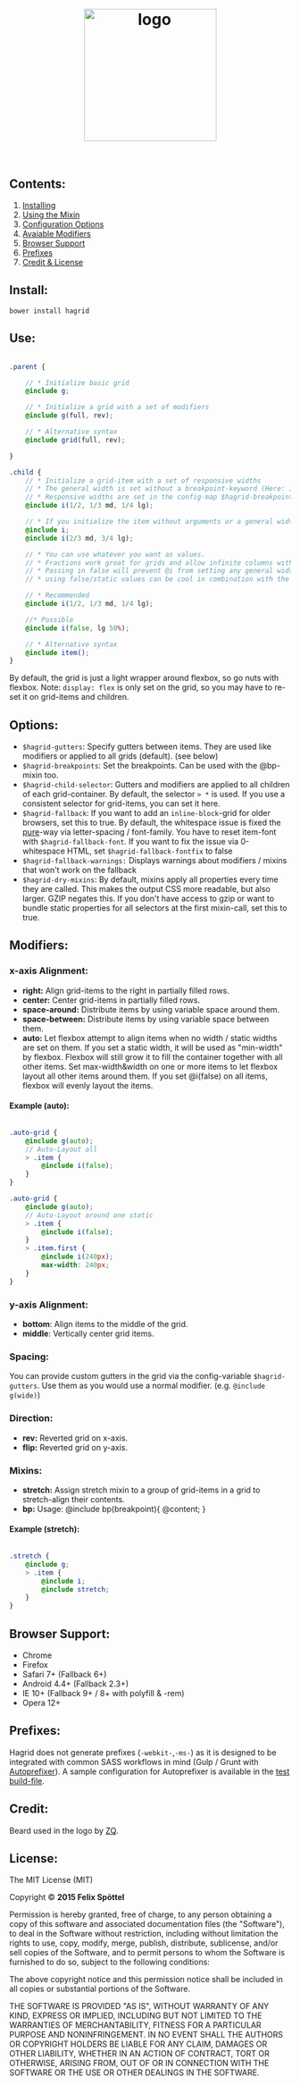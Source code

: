 
<h1 align="center">
	<br>
	<img width="237" src="http://felics.me/hagrid/hagrid_logo_small.png" alt="logo">
	<br>
	<br>
</h1>

## Contents:

 1. [Installing](https://github.com/felics/hagrid#install)
 2. [Using the Mixin](https://github.com/felics/hagrid#use)
 3. [Configuration Options](https://github.com/felics/hagrid#options)
 4. [Avaiable Modifiers](https://github.com/felics/hagrid#modifiers)
 5. [Browser Support](https://github.com/felics/hagrid#browser-support)
 6. [Prefixes](https://github.com/felics/hagrid#prefixes)
 7. [Credit & License](https://github.com/felics/hagrid#credit)

## Install:

```
bower install hagrid
```

## Use:

```scss

.parent {

	// * Initialize basic grid
	@include g;

	// * Initialize a grid with a set of modifiers
	@include g(full, rev);

	// * Alternative syntax
	@include grid(full, rev);

}

.child {
	// * Initialize a grid-item with a set of responsive widths
	// * The general width is set without a breakpoint-keyword (Here: 1/2)
	// * Responsive widths are set in the config-map $hagrid-breakpoints
	@include i(1/2, 1/3 md, 1/4 lg);

	// * If you initialize the item without arguments or a general width, it defaults to 100% (mobile first)
	@include i;
	@include i(2/3 md, 3/4 lg);

	// * You can use whatever you want as values.
	// * Fractions work great for grids and allow infinite columns without doing math.
	// * Passing in false will prevent @i from setting any general width (Responsive widths are false by default)
	// * using false/static values can be cool in combination with the "auto"-modifier

	// * Recommended
	@include i(1/2, 1/3 md, 1/4 lg);

	//* Possible
	@include i(false, lg 50%);

	// * Alternative syntax
	@include item();
}
```

By default, the grid is just a light wrapper around flexbox, so go nuts with flexbox. Note: `display: flex` is only set on the grid, so you may have to re-set it on grid-items and children.

## Options:
 - `$hagrid-gutters`: Specify gutters between items. They are used like modifiers or applied to all grids (default). (see below)
 - `$hagrid-breakpoints`: Set the breakpoints. Can be used with the @bp-mixin too.
 - `$hagrid-child-selector`: Gutters and modifiers are applied to all children of each grid-container. By default, the selector `> *` is used. If you use a consistent selector for grid-items, you can set it here.
 - `$hagrid-fallback`: If you want to add an `inline-block`-grid for older browsers, set this to true. By default, the whitespace issue is fixed the [pure](http://purecss.io)-way via letter-spacing / font-family. You have to reset item-font with `$hagrid-fallback-font`. If you want to fix the issue via 0-whitespace HTML, set `$hagrid-fallback-fontfix` to false
 - `$hagrid-fallback-warnings:` Displays warnings about modifiers / mixins that won't work on the fallback
 - `$hagrid-dry-mixins`: By default, mixins apply all properties every time they are called. This makes the output CSS more readable, but also larger. GZIP negates this. If you don't have access to gzip or want to bundle static properties for all selectors at the first mixin-call, set this to true.

## Modifiers:

### x-axis Alignment:

 - **right:** Align grid-items to the right in partially filled rows.
 - **center:** Center grid-items in partially filled rows.
 - **space-around:** Distribute items by using variable space around them.
 - **space-between:** Distribute items by using variable space between them.
 - **auto:** Let flexbox attempt to align items when no width / static widths are set on them. If you set a static width, it will be used as "min-width" by flexbox. Flexbox will still grow it to fill the container together with all other items. Set max-width&width on one or more items to let flexbox layout all other items around them. If you set @i(false) on all items, flexbox will evenly layout the items.

 #### Example (auto):

```scss

.auto-grid {
	@include g(auto);
	// Auto-Layout all
	> .item {
		@include i(false);
	}
}

.auto-grid {
	@include g(auto);
	// Auto-Layout around one static
	> .item {
		@include i(false);
	}
	> .item.first {
		@include i(240px);
		max-width: 240px;
	}
}

```

### y-axis Alignment:

 - **bottom**: Align items to the middle of the grid.
 - **middle**: Vertically center grid items.

### Spacing:

You can provide custom gutters in the grid via the config-variable `$hagrid-gutters`. Use them as you would use a normal modifier. (e.g. `@include g(wide)`)

### Direction:

 - **rev:**  Reverted grid on x-axis.
 - **flip:** Reverted grid on y-axis.

### Mixins:

 - **stretch:** Assign stretch mixin to a group of grid-items in a grid to stretch-align their contents.
 - **bp:** Usage: @include bp(breakpoint){ @content; }

#### Example (stretch):

```scss

.stretch {
	@include g;
	> .item {
		@include i;
		@include stretch;
	}
}

```
## Browser Support:

 - Chrome
 - Firefox
 - Safari 7+ (Fallback 6+)
 - Android 4.4+ (Fallback 2.3+)
 - IE 10+ (Fallback 9+ / 8+ with polyfill & -rem)
 - Opera 12+

## Prefixes:

Hagrid does not generate prefixes (`-webkit-`,`-ms-`)
 as it is designed to be integrated with common SASS workflows in mind (Gulp / Grunt with [Autoprefixer](https://github.com/postcss/autoprefixer)). A sample configuration for Autoprefixer is available in the [test build-file](https://github.com/felics/hagrid/blob/master/gulpfile.js#L22-L23).

## Credit:

Beard used in the logo by [ZQ](http://www.designbolts.com/2013/02/24/free-vector-hipster-stock-mustache-beard-rayban-glasses/).

## License:

The MIT License (MIT)

Copyright © **2015 Felix Spöttel**

Permission is hereby granted, free of charge, to any person obtaining a copy
of this software and associated documentation files (the "Software"), to deal
in the Software without restriction, including without limitation the rights
to use, copy, modify, merge, publish, distribute, sublicense, and/or sell
copies of the Software, and to permit persons to whom the Software is
furnished to do so, subject to the following conditions:

The above copyright notice and this permission notice shall be included in all
copies or substantial portions of the Software.

THE SOFTWARE IS PROVIDED "AS IS", WITHOUT WARRANTY OF ANY KIND, EXPRESS OR
IMPLIED, INCLUDING BUT NOT LIMITED TO THE WARRANTIES OF MERCHANTABILITY,
FITNESS FOR A PARTICULAR PURPOSE AND NONINFRINGEMENT. IN NO EVENT SHALL THE
AUTHORS OR COPYRIGHT HOLDERS BE LIABLE FOR ANY CLAIM, DAMAGES OR OTHER
LIABILITY, WHETHER IN AN ACTION OF CONTRACT, TORT OR OTHERWISE, ARISING FROM,
OUT OF OR IN CONNECTION WITH THE SOFTWARE OR THE USE OR OTHER DEALINGS IN THE
SOFTWARE.
